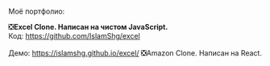 ### 

<!--
**IslamShg/IslamShg** is a ✨ _special_ ✨ repository because its `README.md` (this file) appears on your GitHub profi
-->  
 
Моё портфолио:  

❎<b>Excel Clone. Написан на чистом JavaScript. </b> 
<br>Код: https://github.com/IslamShg/excel										
<br>Демо: https://islamshg.github.io/excel/
❎Amazon Clone. Написан на React.

